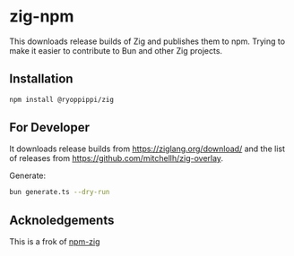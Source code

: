 # zig-npm

This downloads release builds of Zig and publishes them to npm. Trying to make it easier to contribute to Bun and other Zig projects.

## Installation

```sh
npm install @ryoppippi/zig
```

## For Developer

It downloads release builds from https://ziglang.org/download/ and the list of releases from https://github.com/mitchellh/zig-overlay.

Generate:

```sh
bun generate.ts --dry-run
```

## Acknoledgements

This is a frok of [npm-zig](https://github.com/oven-sh/zig-npm)

